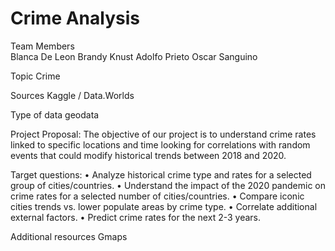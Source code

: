 # Crime Analysis


Team Members	
Blanca De Leon
Brandy Knust 
Adolfo Prieto
Oscar Sanguino

Topic	Crime

Sources	Kaggle / Data.Worlds

Type of data	geodata

Project Proposal:	The objective of our project is to understand crime rates linked to specific locations and time looking for 
correlations with random events that could modify historical trends between 2018 and 2020.

Target questions:
•	Analyze historical crime type and rates for a selected group of cities/countries. 
•	Understand the impact of the 2020 pandemic on crime rates for a selected number of cities/countries. 
•	Compare iconic cities trends vs. lower populate areas by crime type.
•	Correlate additional external factors.
•	Predict crime rates for the next 2-3 years.

Additional resources	Gmaps
	

